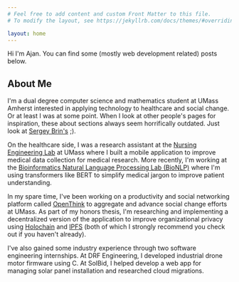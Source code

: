 ```yaml
---
# Feel free to add content and custom Front Matter to this file.
# To modify the layout, see https://jekyllrb.com/docs/themes/#overriding-theme-defaults

layout: home
---
```

Hi I'm Ajan. You can find some (mostly web development related) posts below. 



## About Me
I'm a dual degree computer science and mathematics student at UMass Amherst interested in applying technology to healthcare and social change. Or at least I was at some point. When I look at other people's pages for inspiration, these about sections always seem horrifically outdated. Just look at [Sergey Brin's](http://infolab.stanford.edu/~sergey/) ;).  

On the healthcare side, I was a research assistant at the [Nursing Engineering Lab](https://people.umass.edu/ynoh/) at UMass where I built a mobile application to improve medical data collection for medical research. More recently, I'm working at the [Bioinformatics Natural Language Processing Lab (BioNLP)](https://bio-nlp.org/) where I'm using transformers like BERT to simplify medical jargon to improve patient understanding.

In my spare time, I've been working on a productivity and social networking platform called [OpenThink](https://www.openthink.org/) to aggregate and advance social change efforts at UMass. As part of my honors thesis, I'm researching and implementing a decentralized version of the application to improve organizational privacy using [Holochain](http://holochain.org/) and [IPFS](https://ipfs.io/) (both of which I strongly recommend you check out if you haven't already). 

I've also gained some industry experience through two software engineering internships. At DRF Engineering, I developed industrial drone motor firmware using C. At SolBid, I helped develop a web app for managing solar panel installation and researched cloud migrations.